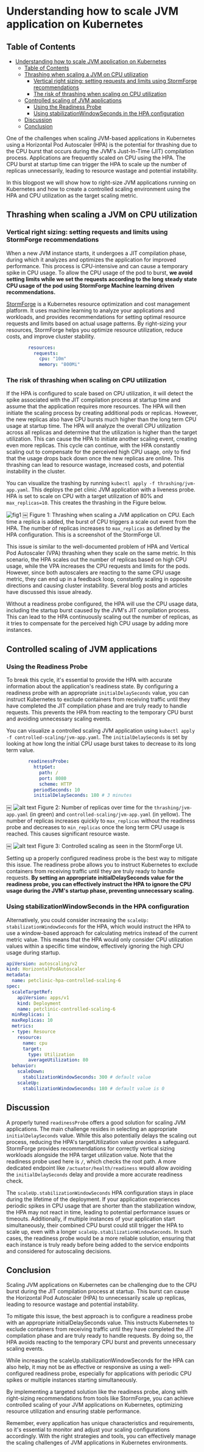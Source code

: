# Understanding how to scale JVM application on Kubernetes

## Table of Contents

- [Understanding how to scale JVM application on Kubernetes](#understanding-how-to-scale-jvm-application-on-kubernetes)
  - [Table of Contents](#table-of-contents)
  - [Thrashing when scaling a JVM on CPU utilization](#thrashing-when-scaling-a-jvm-on-cpu-utilization)
    - [Vertical right sizing: setting requests and limits using StormForge recommendations](#vertical-right-sizing-setting-requests-and-limits-using-stormforge-recommendations)
    - [The risk of thrashing when scaling on CPU utilization](#the-risk-of-thrashing-when-scaling-on-cpu-utilization)
  - [Controlled scaling of JVM applications](#controlled-scaling-of-jvm-applications)
    - [Using the Readiness Probe](#using-the-readiness-probe)
    - [Using stabilizationWindowSeconds in the HPA configuration](#using-stabilizationwindowseconds-in-the-hpa-configuration)
  - [Discussion](#discussion)
  - [Conclusion](#conclusion)

One of the challenges when scaling JVM-based applications in Kubernetes using a Horizontal Pod Autoscaler (HPA) is the potential for thrashing due to the CPU burst that occurs during the JVM's Just-In-Time (JIT) compilation process. Applications are frequently scaled on CPU using the HPA. The CPU burst at startup time can trigger the HPA to scale up the number of replicas unnecessarily, leading to resource wastage and potential instability.

In this blogpost we will show how to right-size JVM applications running on Kubernetes and how to create a controlled scaling environment using the HPA and CPU utilization as the target scaling metric.

## Thrashing when scaling a JVM on CPU utilization

### Vertical right sizing: setting requests and limits using StormForge recommendations

When a new JVM instance starts, it undergoes a JIT compilation phase, during which it analyzes and optimizes the application for improved performance. This process is CPU-intensive and can cause a temporary spike in CPU usage. To allow the CPU usage of the pod to burst, **we avoid setting limits while we set the requests according to the long steady state CPU usage of the pod using StormForge Machine learning driven recommendations.**

[StormForge](https://stormforge.io) is a Kubernetes resource optimization and cost management platform. It uses machine learning to analyze your applications and workloads, and provides recommendations for setting optimal resource requests and limits based on actual usage patterns. By right-sizing your resources, StormForge helps you optimize resource utilization, reduce costs, and improve cluster stability.

```yaml
        resources:
          requests:
            cpu: "10m"
            memory: "800Mi"

```

### The risk of thrashing when scaling on CPU utilization

If the HPA is configured to scale based on CPU utilization, it will detect the spike associated with the JIT compilation process at startup time and assume that the application requires more resources. The HPA will then initiate the scaling process by creating additional pods or replicas. However, the new replicas also have CPU bursts much higher than the long term CPU usage at startup time. The HPA will analyze the overall CPU utilization across all replicas and determine that the utilization is higher than the target utilization. This can cause the HPA to initiate another scaling event, creating even more replicas. This cycle can continue, with the HPA constantly scaling out to compensate for the perceived high CPU usage, only to find that the usage drops back down once the new replicas are online. This thrashing can lead to resource wastage, increased costs, and potential instability in the cluster.

You can visualize the trashing by running `kubectl apply -f thrashing/jvm-app.yaml`. This deploys the pet clinic JVM application with a liveness probe. HPA is set to scale on CPU with a target utilization of 80% and `max_replicas=10`. This creates the thrashing in the Figure below.


![fig1](<images/figure1.png>)
￼
Figure 1: Thrashing when scaling a JVM application on CPU. Each time a replica is added, the burst of CPU triggers a scale out event from the HPA. The number of replicas increases to `max_replicas` as defined by the HPA configuration. This is a screenshot of the StormForge UI.

This issue is similar to the well-documented problem of HPA and Vertical Pod Autoscaler (VPA) thrashing when they scale on the same metric. In this scenario, the HPA scales out the number of replicas based on high CPU usage, while the VPA increases the CPU requests and limits for the pods. However, since both autoscalers are reacting to the same CPU usage metric, they can end up in a feedback loop, constantly scaling in opposite directions and causing cluster instability. Several blog posts and articles have discussed this issue already.

Without a readiness probe configured, the HPA will use the CPU usage data, including the startup burst caused by the JVM's JIT compilation process. This can lead to the HPA continuously scaling out the number of replicas, as it tries to compensate for the perceived high CPU usage by adding more instances.

## Controlled scaling of JVM applications

### Using the Readiness Probe

To break this cycle, it's essential to provide the HPA with accurate information about the application's readiness state. By configuring a readiness probe with an appropriate `initialDelaySeconds` value, you can instruct Kubernetes to exclude containers from receiving traffic until they have completed the JIT compilation phase and are truly ready to handle requests. This prevents the HPA from reacting to the temporary CPU burst and avoiding unnecessary scaling events.

You can visualize a controlled scaling JVM application using `kubectl apply -f controlled-scaling/jvm-app.yaml`. The `initialDelaySeconds` is set by looking at how long the initial CPU usage burst takes to decrease to its long term value.

```yaml
        readinessProbe:
          httpGet:
            path: /
            port: 8080
            scheme: HTTP
          periodSeconds: 10
          initialDelaySeconds: 180 # 3 minutes

```

￼
![alt text](<images/figure2.png>)
Figure 2: Number of replicas over time for the `thrashing/jvm-app.yaml` (in green) and `controlled-scaling/jvm-app.yaml` (in yellow). The number of replicas increases quickly to `max_replicas` without the readiness probe and decreases to `min_replicas` once the long term CPU usage is reached. This causes significant resource waste.


￼
![alt text](<images/figure3.png>)
Figure 3: Controlled scaling as seen in the StormForge UI.

Setting up a properly configured readiness probe is the best way to mitigate this issue. The readiness probe allows you to instruct Kubernetes to exclude containers from receiving traffic until they are truly ready to handle requests. **By setting an appropriate initialDelaySeconds value for the readiness probe, you can effectively instruct the HPA to ignore the CPU usage during the JVM's startup phase, preventing unnecessary scaling.**

### Using stabilizationWindowSeconds in the HPA configuration

Alternatively, you could consider increasing the `scaleUp: stabilizationWindowSeconds` for the HPA, which would instruct the HPA to use a window-based approach for calculating metrics instead of the current metric value. This means that the HPA would only consider CPU utilization values within a specific time window, effectively ignoring the high CPU usage during startup.

```yaml
apiVersion: autoscaling/v2
kind: HorizontalPodAutoscaler
metadata:
  name: petclinic-hpa-controlled-scaling-6
spec:
  scaleTargetRef:
    apiVersion: apps/v1
    kind: Deployment
    name: petclinic-controlled-scaling-6
  minReplicas: 1
  maxReplicas: 10
  metrics:
  - type: Resource
    resource:
      name: cpu
      target:
        type: Utilization
        averageUtilization: 80
  behavior:
    scaleDown:
      stabilizationWindowSeconds: 300 # default value
    scaleUp:
      stabilizationWindowSeconds: 180 # default value is 0
```
## Discussion

A properly tuned `readinessProbe` offers a good solution for scaling JVM applications. The main challenge resides in selecting an appropriate `initialDelaySeconds` value. While this also potentially delays the scaling out process, reducing the HPA's targetUtilization value provides a safeguard. StormForge provides recommendations for correctly vertical sizing workloads alongside the HPA target utilization value. Note that the readiness probe used here is `/`, which checks the root path. A more dedicated endpoint like `/actuator/health/readiness` would allow avoiding the `initialDelaySeconds` delay and provide a more accurate readiness check.

The `scaleUp.stabilizationWindowSeconds` HPA configuration stays in place during the lifetime of the deployment. If your application experiences periodic spikes in CPU usage that are shorter than the stabilization window, the HPA may not react in time, leading to potential performance issues or timeouts. Additionally, if multiple instances of your application start simultaneously, their combined CPU burst could still trigger the HPA to scale up, even with a longer `scaleUp.stabilizationWindowSeconds`. In such cases, the readiness probe would be a more reliable solution, ensuring that each instance is truly ready before being added to the service endpoints and considered for autoscaling decisions.

## Conclusion

Scaling JVM applications on Kubernetes can be challenging due to the CPU burst during the JIT compilation process at startup. This burst can cause the Horizontal Pod Autoscaler (HPA) to unnecessarily scale up replicas, leading to resource wastage and potential instability.

To mitigate this issue, the best approach is to configure a readiness probe with an appropriate initialDelaySeconds value. This instructs Kubernetes to exclude containers from receiving traffic until they have completed the JIT compilation phase and are truly ready to handle requests. By doing so, the HPA avoids reacting to the temporary CPU burst and prevents unnecessary scaling events.

While increasing the scaleUp.stabilizationWindowSeconds for the HPA can also help, it may not be as effective or responsive as using a well-configured readiness probe, especially for applications with periodic CPU spikes or multiple instances starting simultaneously.

By implementing a targeted solution like the readiness probe, along with right-sizing recommendations from tools like StormForge, you can achieve controlled scaling of your JVM applications on Kubernetes, optimizing resource utilization and ensuring stable performance.

Remember, every application has unique characteristics and requirements, so it's essential to monitor and adjust your scaling configurations accordingly. With the right strategies and tools, you can effectively manage the scaling challenges of JVM applications in Kubernetes environments.
